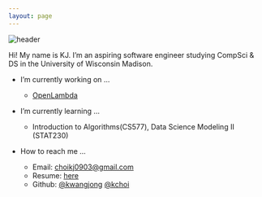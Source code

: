 ```yaml
---
layout: page
---
```

![header](https://capsule-render.vercel.app/api?type=rect&color=auto&height=200&section=header&text=KJ&fontSize=90)

Hi! My name is KJ. I’m an aspiring software engineer studying CompSci & DS in the University of Wisconsin Madison.

- I’m currently working on ...
  - [OpenLambda](https://github.com/Kwangjong/open-lambda)

- I’m currently learning ...
  - Introduction to Algorithms(CS577), Data Science Modeling II (STAT230)

- How to reach me ...
  - Email: [choikj0903@gmail.com](choikj0903@gmail.com)
  - Resume: [here](https://docs.google.com/document/d/199SgwvQgKGI2MagHBO3mSnyGAsWtwI79lXNV03w-rcA/edit?usp=sharing)
  - Github: [@kwangjong](https://github.com/kwangjong)  [@kchoi](https://github.com/kchoi54)